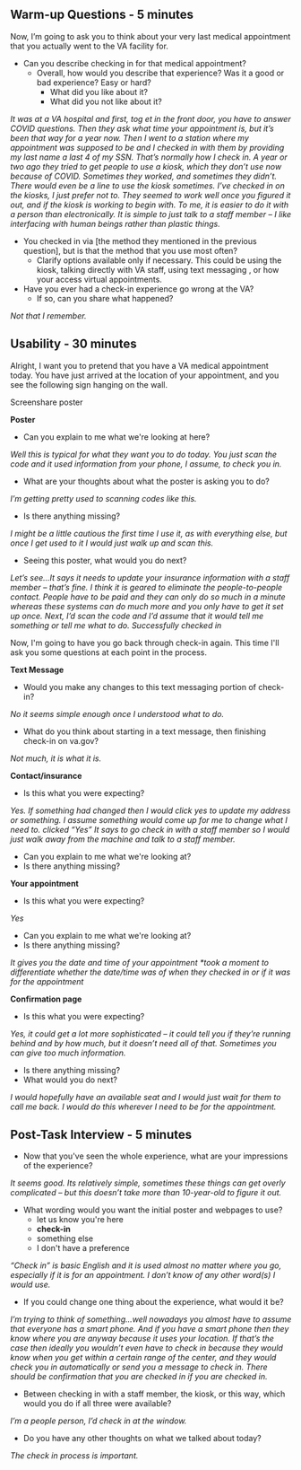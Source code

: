 ## Warm-up Questions - 5 minutes

Now, I’m going to ask you to think about your very last medical appointment that you actually went to the VA facility for.
- Can you describe checking in for that medical appointment?
  - Overall, how would you describe that experience? Was it a good or bad experience? Easy or hard?
    - What did you like about it?
    - What did you not like about it?

_It was at a VA hospital and first, tog et in the front door, you have to answer COVID questions. Then they ask what time your appointment is, but it’s been that way for a year now. Then I went to a station where my appointment was supposed to be and I checked in with them by providing my last name a last 4 of my SSN. That’s normally how I check in. A year or two ago they tried to get people to use a kiosk, which they don’t use now because of COVID. Sometimes they worked, and sometimes they didn’t. There would even be a line to use the kiosk sometimes. I’ve checked in on the kiosks, I just prefer not to. They seemed to work well once you figured it out, and if the kiosk is working to begin with. To me, it is easier to do it with a person than electronically. It is simple to just talk to a staff member – I like interfacing with human beings rather than plastic things._

- You checked in via [the method they mentioned in the previous question], but is that the method that you use most often?
  - Clarify options available only if necessary. This could be using the kiosk, talking directly with VA staff, using text messaging , or how your access virtual appointments.
- Have you ever had a check-in experience go wrong at the VA?
  - If so, can you share what happened?

_Not that I remember._


## Usability - 30 minutes
Alright, I want you to pretend that you have a VA medical appointment today. You have just arrived at the location of your appointment, and you see the following sign hanging on the wall.

Screenshare poster

**Poster**
- Can you explain to me what we're looking at here?

_Well this is typical for what they want you to do today. You just scan the code and it used information from your phone, I assume, to check you in._

- What are your thoughts about what the poster is asking you to do?

_I’m getting pretty used to scanning codes like this._

- Is there anything missing?

_I might be a little cautious the first time I use it, as with everything else, but once I get used to it I would just walk up and scan this._

- Seeing this poster, what would you do next?

_Let’s see…It says it needs to update your insurance information with a staff member – that’s fine. I think it is geared to eliminate the people-to-people contact. People have to be paid and they can only do so much in a minute whereas these systems can do much more and you only have to get it set up once.
Next, I’d scan the code and I’d assume that it would tell me something or tell me what to do. 
*Successfully checked in*_

Now, I'm going to have you go back through check-in again. This time I'll ask you some questions at each point in the process.

**Text Message**
- Would you make any changes to this text messaging portion of check-in?

_No it seems simple enough once I understood what to do._

- What do you think about starting in a text message, then finishing check-in on va.gov?

_Not much, it is what it is._

**Contact/insurance**
- Is this what you were expecting?

_Yes. If something had changed then I would click yes to update my address or something. I assume something would come up for me to change what I need to. *clicked “Yes”* It says to go check in with a staff member so I would just walk away from the machine and talk to a staff member._

- Can you explain to me what we're looking at?
- Is there anything missing?

**Your appointment**
- Is this what you were expecting?

_Yes_

- Can you explain to me what we're looking at?
- Is there anything missing?

_It gives you the date and time of your appointment *took a moment to differentiate whether the date/time was of when they checked in or if it was for the appointment_

**Confirmation page**
- Is this what you were expecting?

_Yes, it could get a lot more sophisticated – it could tell you if they’re running behind and by how much, but it doesn’t need all of that. Sometimes you can give too much information._

- Is there anything missing?
- What would you do next?

_I would hopefully have an available seat and I would just wait for them to call me back. I would do this wherever I need to be for the appointment._

## Post-Task Interview - 5 minutes
- Now that you've seen the whole experience, what are your impressions of the experience?

_It seems good. Its relatively simple, sometimes these things can get overly complicated – but this doesn’t take more than 10-year-old to figure it out._

- What wording would you want the initial poster and webpages to use?
  - let us know you're here
  - **check-in**
  - something else
  - I don't have a preference

_“Check in” is basic English and it is used almost no matter where you go, especially if it is for an appointment. I don’t know of any other word(s) I would use._

- If you could change one thing about the experience, what would it be?

_I’m trying to think of something…well nowadays you almost have to assume that everyone has a smart phone. And if you have a smart phone then they know where you are anyway because it uses your location. If that’s the case then ideally you wouldn’t even have to check in because they would know when you get within a certain range of the center, and they would check you in automatically or send you a message to check in. There should be confirmation that you are checked in if you are checked in._

- Between checking in with a staff member, the kiosk, or this way, which would you do if all three were available?

_I’m a people person, I’d check in at the window._

- Do you have any other thoughts on what we talked about today?

_The check in process is important._
